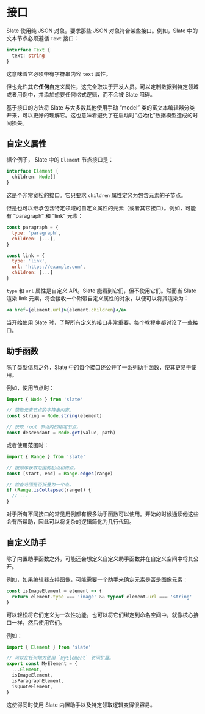 # 接口

Slate 使用纯 JSON 对象。要求那些 JSON 对象符合某些接口。例如，Slate 中的文本节点必须遵循 `Text` 接口：

```typescript
interface Text {
  text: string
}
```

这意味着它必须带有字符串内容 `text` 属性。

但也允许其它**任何**自定义属性，这完全取决于开发人员。可以定制数据到特定领域或者用例中，并添加想要任何格式逻辑，而不会被 Slate 阻碍。

基于接口的方法将 Slate 与大多数其他使用手动 “model” 类的富文本编辑器分类开来，可以更好的理解它。这也意味着避免了在启动时“初始化”数据模型造成的时间损失。

## 自定义属性

据个例子， Slate 中的 `Element` 节点接口是：

```typescript
interface Element {
  children: Node[]
}
```

这是个非常宽松的接口。它只要求 `children` 属性定义为包含元素的子节点。

但是也可以继承包含特定领域的自定义属性的元素（或者其它接口）。例如，可能有 “paragraph” 和 “link” 元素：

```javascript
const paragraph = {
  type: 'paragraph',
  children: [...],
}

const link = {
  type: 'link',
  url: 'https://example.com',
  children: [...]
}
```

`type` 和 `url` 属性是自定义 API。Slate 能看到它们，但不使用它们。然而当 Slate 渲染 link 元素，将会接收一个附带自定义属性的对象，以便可以将其渲染为：

```jsx
<a href={element.url}>{element.children}</a>
```

当开始使用 Slate 时，了解所有定义的接口非常重要。每个教程中都讨论了一些接口。

## 助手函数

除了类型信息之外，Slate 中的每个接口还公开了一系列助手函数，使其更易于使用。

例如，使用节点时：

```javascript
import { Node } from 'slate'

// 获取元素节点的字符串内容。
const string = Node.string(element)

// 获取 root 节点内的指定节点。
const descendant = Node.get(value, path)
```

或者使用范围时：

```javascript
import { Range } from 'slate'

// 按顺序获取范围的起点和终点。
const [start, end] = Range.edges(range)

// 检查范围是否折叠为一个点。
if (Range.isCollapsed(range)) {
  // ...
}
```

对于所有不同接口的常见用例都有很多助手函数可以使用。开始的时候通读他这些会有所帮助，因此可以将复杂的逻辑简化为几行代码。

## 自定义助手

除了内置助手函数之外，可能还会想定义自定义助手函数并在自定义空间中将其公开。

例如，如果编辑器支持图像，可能需要一个助手来确定元素是否是图像元素：

```javascript
const isImageElement = element => {
  return element.type === 'image' && typeof element.url === 'string'
}
```

可以轻松将它们定义为一次性功能。也可以将它们绑定到命名空间中，就像核心接口一样，然后使用它们。

例如：

```javascript
import { Element } from 'slate'

// 可以在任何地方使用 `MyElement` 访问扩展。
export const MyElement = {
  ...Element,
  isImageElement,
  isParagraphElement,
  isQuoteElement,
}
```

这使得同时使用 Slate 内置助手以及特定领取逻辑变得很容易。
